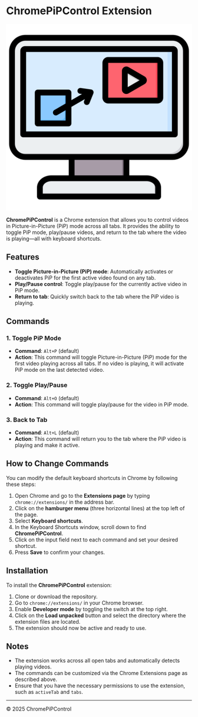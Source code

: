 # ChromePiPControl Extension

![Logo](images/video-player-colors(512px).png)

**ChromePiPControl** is a Chrome extension that allows you to control videos in Picture-in-Picture (PiP) mode across all tabs. It provides the ability to toggle PiP mode, play/pause videos, and return to the tab where the video is playing—all with keyboard shortcuts.

## Features
- **Toggle Picture-in-Picture (PiP) mode**: Automatically activates or deactivates PiP for the first active video found on any tab.
- **Play/Pause control**: Toggle play/pause for the currently active video in PiP mode.
- **Return to tab**: Quickly switch back to the tab where the PiP video is playing.

## Commands

### 1. **Toggle PiP Mode**
   - **Command**: `Alt+P` (default)
   - **Action**: This command will toggle Picture-in-Picture (PiP) mode for the first video playing across all tabs. If no video is playing, it will activate PiP mode on the last detected video.

### 2. **Toggle Play/Pause**
   - **Command**: `Alt+O` (default)
   - **Action**: This command will toggle play/pause for the video in PiP mode.

### 3. **Back to Tab**
   - **Command**: `Alt+L` (default)
   - **Action**: This command will return you to the tab where the PiP video is playing and make it active.

## How to Change Commands

You can modify the default keyboard shortcuts in Chrome by following these steps:

1. Open Chrome and go to the **Extensions page** by typing `chrome://extensions/` in the address bar.
2. Click on the **hamburger menu** (three horizontal lines) at the top left of the page.
3. Select **Keyboard shortcuts**.
4. In the Keyboard Shortcuts window, scroll down to find **ChromePiPControl**.
5. Click on the input field next to each command and set your desired shortcut.
6. Press **Save** to confirm your changes.

## Installation

To install the **ChromePiPControl** extension:

1. Clone or download the repository.
2. Go to `chrome://extensions/` in your Chrome browser.
3. Enable **Developer mode** by toggling the switch at the top right.
4. Click on the **Load unpacked** button and select the directory where the extension files are located.
5. The extension should now be active and ready to use.

## Notes
- The extension works across all open tabs and automatically detects playing videos.
- The commands can be customized via the Chrome Extensions page as described above.
- Ensure that you have the necessary permissions to use the extension, such as `activeTab` and `tabs`.

---

© 2025 ChromePiPControl
